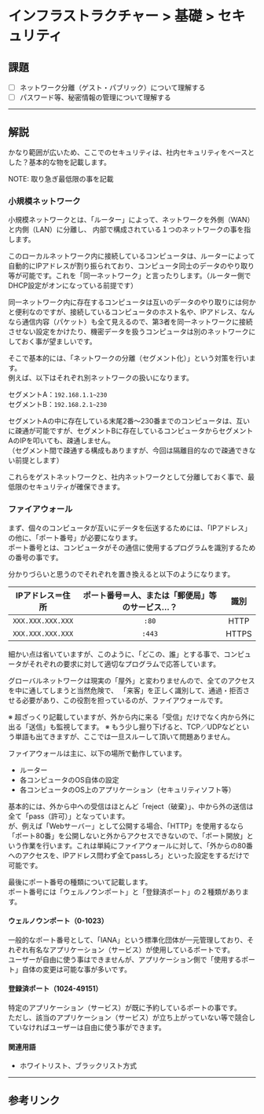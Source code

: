 # インフラストラクチャー > 基礎 > セキュリティ

## 課題

- [ ] ネットワーク分離（ゲスト・パブリック）について理解する
- [ ] パスワード等、秘密情報の管理について理解する

---

## 解説

かなり範囲が広いため、ここでのセキュリティは、社内セキュリティをベースとした？基本的な物を記載します。

NOTE: 取り急ぎ最低限の事を記載

### 小規模ネットワーク

小規模ネットワークとは、「ルーター」によって、ネットワークを外側（WAN）と内側（LAN）に分離し、
内部で構成されている１つのネットワークの事を指します。

このローカルネットワーク内に接続しているコンピュータは、ルーターによって自動的にIPアドレスが割り振られており、コンピュータ同士のデータのやり取り等が可能です。これを「同一ネットワーク」と言ったりします。（ルーター側でDHCP設定がオンになっている前提です）

同一ネットワーク内に存在するコンピュータは互いのデータのやり取りには何かと便利なのですが、接続しているコンピュータのホスト名や、IPアドレス、なんなら通信内容（パケット）も全て見えるので、第3者を同一ネットワークに接続させない設定をかけたり、機密データを扱うコンピュータは別のネットワークにしておく事が望ましいです。

そこで基本的には、「ネットワークの分離（セグメント化）」という対策を行います。  
例えば、以下はそれぞれ別ネットワークの扱いになります。

セグメントA：`192.168.1.1~230`  
セグメントB：`192.168.2.1~230`

セグメントAの中に存在している末尾2番〜230番までのコンピュータは、互いに疎通が可能ですが、セグメントBに存在しているコンピュータからセグメントAのIPを叩いても、疎通しません。  
（セグメント間で疎通する構成もありますが、今回は隔離目的なので疎通できない前提とします）

これらをゲストネットワークと、社内ネットワークとして分離しておく事で、最低限のセキュリティが確保できます。

<a name="infra_security_firewall"></a>
### ファイアウォール

まず、個々のコンピュータが互いにデータを伝送するためには、「IPアドレス」の他に、「ポート番号」が必要になります。  
ポート番号とは、コンピュータがその通信に使用するプログラムを識別するための番号の事です。

分かりづらいと思うのでそれぞれを置き換えると以下のようになります。  

| IPアドレス＝住所 | ポート番号＝人、または「郵便局」等のサービス…？ | 識別 |
|:-:|:-:|:-:|
| `XXX.XXX.XXX.XXX` | `:80` | HTTP |
| `XXX.XXX.XXX.XXX` | `:443` | HTTPS |

細かい点は省いていますが、このように、「どこの、誰」とする事で、コンピュータがそれぞれの要求に対して適切なプログラムで応答しています。  

グローバルネットワークは現実の「屋外」と変わりませんので、全てのアクセスを中に通してしまうと当然危険で、
「来客」を正しく識別して、通過・拒否させる必要があり、この役割を担っているのが、ファイアウォールです。

※ 超ざっくり記載していますが、外から内に来る「受信」だけでなく内から外に出る「送信」も監視してます。
※ もう少し掘り下げると、TCP／UDPなどという単語も出てきますが、ここでは一旦スルーして頂いて問題ありません。

ファイアウォールは主に、以下の場所で動作しています。

- ルーター
- 各コンピュータのOS自体の設定
- 各コンピュータのOS上のアプリケーション（セキュリティソフト等）

基本的には、外から中への受信はほとんど「reject（破棄）」、中から外の送信は全て「pass（許可）」となっています。  
が、例えば「Webサーバー」として公開する場合、「HTTP」を使用するなら「ポート80番」を公開しないと外からアクセスできないので、「ポート開放」という作業を行います。これは単純にファイアウォールに対して、「外からの80番へのアクセスを、IPアドレス問わず全てpassしろ」といった設定をするだけで可能です。

最後にポート番号の種類について記載します。  
ポート番号には「ウェルノウンポート」と「登録済ポート」の２種類があります。

#### ウェルノウンポート（0-1023）

一般的なポート番号として、「IANA」という標準化団体が一元管理しており、それぞれ有名なアプリケーション（サービス）が使用しているポートです。  
ユーザーが自由に使う事はできませんが、アプリケーション側で「使用するポート」自体の変更は可能な事が多いです。

#### 登録済ポート（1024-49151）

特定のアプリケーション（サービス）が既に予約しているポートの事です。  
ただし、該当のアプリケーション（サービス）が立ち上がっていない等で競合していなければユーザーは自由に使う事ができます。

#### 関連用語

- ホワイトリスト、ブラックリスト方式

---


## 参考リンク
